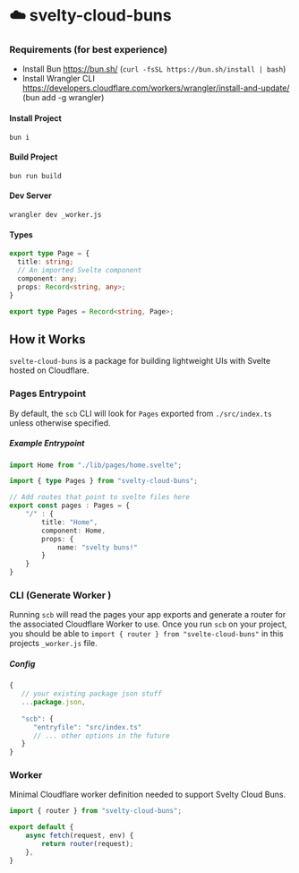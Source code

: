 # ☁️ svelty-cloud-buns
### Requirements (for best experience)
- Install Bun https://bun.sh/ (`curl -fsSL https://bun.sh/install | bash`)
- Install Wrangler CLI https://developers.cloudflare.com/workers/wrangler/install-and-update/ (bun add -g wrangler)

#### Install Project
`bun i`

#### Build Project
`bun run build`

#### Dev Server
`wrangler dev _worker.js`

#### Types
```typescript
export type Page = {
  title: string;
  // An imported Svelte component
  component: any;
  props: Record<string, any>;
}

export type Pages = Record<string, Page>;
```

## How it Works
`svelte-cloud-buns` is a package for building lightweight UIs with Svelte hosted on Cloudflare.

### Pages Entrypoint
By default, the `scb` CLI will look for `Pages` exported from `./src/index.ts` unless otherwise specified.

##### Example Entrypoint
```typescript
import Home from "./lib/pages/home.svelte";

import { type Pages } from "svelty-cloud-buns";

// Add routes that point to svelte files here
export const pages : Pages = {
    "/" : {
        title: "Home",
        component: Home,
        props: {
            name: "svelty buns!"
        }
    }    
}
```

### CLI (Generate Worker )
Running `scb` will read the pages your app exports and generate a router for the associated Cloudflare Worker to use. Once you run `scb` on your project, you should be able to `import { router } from "svelte-cloud-buns"` in this projects `_worker.js` file.

##### Config
```js
{
   // your existing package json stuff
   ...package.json,
   
   "scb": {
      "entryfile": "src/index.ts"
      // ... other options in the future
   }
}
```

### Worker
Minimal Cloudflare worker definition needed to support Svelty Cloud Buns.
```typescript
import { router } from "svelty-cloud-buns";

export default {
    async fetch(request, env) {
        return router(request);
    },
}
```
